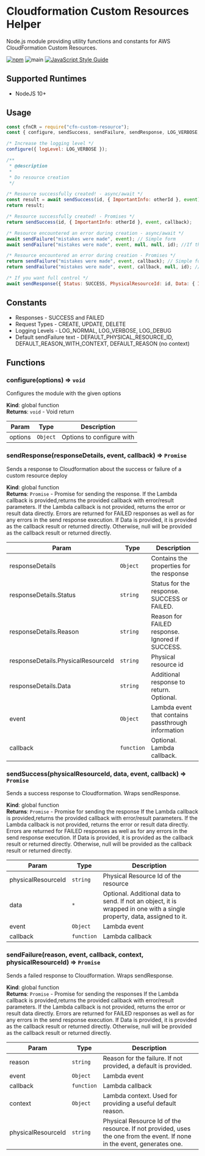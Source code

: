 # Cloudformation Custom Resources Helper

Node.js module providing utility functions and constants for AWS CloudFormation Custom Resources.

[![npm](https://img.shields.io/npm/v/cfn-custom-resource)](https://www.npmjs.com/package/cfn-custom-resource)
![main](https://github.com/jgriepentrog/cfn-custom-resource/actions/workflows/nodePkg.yml/badge.svg)
[![JavaScript Style Guide](https://img.shields.io/badge/code_style-standard-brightgreen.svg)](https://standardjs.com)

## Supported Runtimes

- NodeJS 10+ &nbsp;

## Usage

```javascript
const cfnCR = require("cfn-custom-resource");
const { configure, sendSuccess, sendFailure, sendResponse, LOG_VERBOSE, SUCCESS } = cfnCR;

/* Increase the logging level */
configure({ logLevel: LOG_VERBOSE });

/**
 * @description
 *
 * Do resource creation
 */

/* Resource successfully created! - async/await */
const result = await sendSuccess(id, { ImportantInfo: otherId }, event);
return result;

/* Resource successfully created! - Promises */
return sendSuccess(id, { ImportantInfo: otherId }, event, callback);

/* Resource encountered an error during creation - async/await */
await sendFailure("mistakes were made", event); // Simple form
await sendFailure("mistakes were made", event, null, null, id); //If there's a special resource id to pass

/* Resource encountered an error during creation - Promises */
return sendFailure("mistakes were made", event, callback); // Simple form
return sendFailure("mistakes were made", event, callback, null, id); //If there's a special resource id to pass

/* If you want full control */
await sendResponse({ Status: SUCCESS, PhysicalResourceId: id, Data: { ImportantInfo: otherId } }, event);
```

## Constants

- Responses - SUCCESS and FAILED
- Request Types - CREATE, UPDATE, DELETE
- Logging Levels - LOG_NORMAL, LOG_VERBOSE, LOG_DEBUG
- Default sendFailure text - DEFAULT_PHYSICAL_RESOURCE_ID, DEFAULT_REASON_WITH_CONTEXT, DEFAULT_REASON (no context)
  &nbsp;

## Functions

<a name="configure"></a>

### configure(options) ⇒ <code>void</code>

Configures the module with the given options

**Kind**: global function  
**Returns**: <code>void</code> - Void return

| Param   | Type                | Description               |
| ------- | ------------------- | ------------------------- |
| options | <code>Object</code> | Options to configure with |

### sendResponse(responseDetails, event, callback) ⇒ <code>Promise</code>

Sends a response to Cloudformation about the success or failure of a custom resource deploy

**Kind**: global function  
**Returns**: <code>Promise</code> - Promise for sending the response. If the Lambda callback is provided,returns the
provided callback with error/result parameters. If the Lambda callback is not provided, returns the error or result data
directly. Errors are returned for FAILED responses as well as for any errors in the send response execution. If Data is
provided, it is provided as the callback result or returned directly. Otherwise, null will be provided as the callback
result or returned directly.

| Param                              | Type                  | Description                                        |
| ---------------------------------- | --------------------- | -------------------------------------------------- |
| responseDetails                    | <code>Object</code>   | Contains the properties for the response           |
| responseDetails.Status             | <code>string</code>   | Status for the response. SUCCESS or FAILED.        |
| responseDetails.Reason             | <code>string</code>   | Reason for FAILED response. Ignored if SUCCESS.    |
| responseDetails.PhysicalResourceId | <code>string</code>   | Physical resource id                               |
| responseDetails.Data               | <code>string</code>   | Additional response to return. Optional.           |
| event                              | <code>Object</code>   | Lambda event that contains passthrough information |
| callback                           | <code>function</code> | Optional. Lambda callback.                         |

<a name="sendSuccess"></a>

### sendSuccess(physicalResourceId, data, event, callback) ⇒ <code>Promise</code>

Sends a success response to Cloudformation. Wraps sendResponse.

**Kind**: global function  
**Returns**: <code>Promise</code> - Promise for sending the response If the Lambda callback is provided,returns the
provided callback with error/result parameters. If the Lambda callback is not provided, returns the error or result data
directly. Errors are returned for FAILED responses as well as for any errors in the send response execution. If Data is
provided, it is provided as the callback result or returned directly. Otherwise, null will be provided as the callback
result or returned directly.

| Param              | Type                  | Description                                                                                                             |
| ------------------ | --------------------- | ----------------------------------------------------------------------------------------------------------------------- |
| physicalResourceId | <code>string</code>   | Physical Resource Id of the resource                                                                                    |
| data               | <code>\*</code>       | Optional. Additional data to send. If not an object, it is wrapped in one with a single property, data, assigned to it. |
| event              | <code>Object</code>   | Lambda event                                                                                                            |
| callback           | <code>function</code> | Lambda callback                                                                                                         |

<a name="sendFailure"></a>

### sendFailure(reason, event, callback, context, physicalResourceId) ⇒ <code>Promise</code>

Sends a failed response to Cloudformation. Wraps sendResponse.

**Kind**: global function  
**Returns**: <code>Promise</code> - Promise for sending the responses If the Lambda callback is provided,returns the
provided callback with error/result parameters. If the Lambda callback is not provided, returns the error or result data
directly. Errors are returned for FAILED responses as well as for any errors in the send response execution. If Data is
provided, it is provided as the callback result or returned directly. Otherwise, null will be provided as the callback
result or returned directly.

| Param              | Type                  | Description                                                                                                              |
| ------------------ | --------------------- | ------------------------------------------------------------------------------------------------------------------------ |
| reason             | <code>string</code>   | Reason for the failure. If not provided, a default is provided.                                                          |
| event              | <code>Object</code>   | Lambda event                                                                                                             |
| callback           | <code>function</code> | Lambda callback                                                                                                          |
| context            | <code>Object</code>   | Lambda context. Used for providing a useful default reason.                                                              |
| physicalResourceId | <code>string</code>   | Physical Resource Id of the resource. If not provided, uses the one from the event. If none in the event, generates one. |
